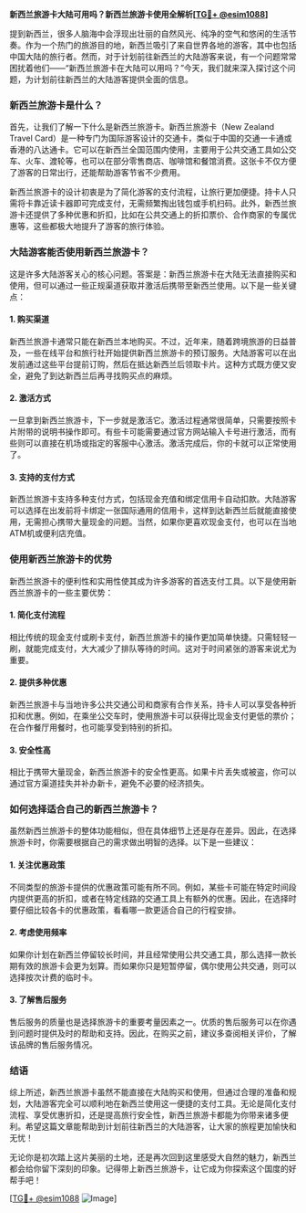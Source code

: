 **新西兰旅游卡大陆可用吗？新西兰旅游卡使用全解析[[TG💪+ @esim1088](https://t.me/s/esim1088)]**

提到新西兰，很多人脑海中会浮现出壮丽的自然风光、纯净的空气和悠闲的生活节奏。作为一个热门的旅游目的地，新西兰吸引了来自世界各地的游客，其中也包括中国大陆的旅行者。然而，对于计划前往新西兰的大陆游客来说，有一个问题常常困扰着他们——“新西兰旅游卡在大陆可以用吗？”今天，我们就来深入探讨这个问题，为计划前往新西兰的大陆游客提供全面的信息。

### 新西兰旅游卡是什么？

首先，让我们了解一下什么是新西兰旅游卡。新西兰旅游卡（New Zealand Travel Card）是一种专门为国际游客设计的交通卡，类似于中国的交通一卡通或香港的八达通卡。它可以在新西兰全国范围内使用，主要用于公共交通工具如公交车、火车、渡轮等，也可以在部分零售商店、咖啡馆和餐馆消费。这张卡不仅方便了游客的日常出行，还能帮助游客节省不少费用。

新西兰旅游卡的设计初衷是为了简化游客的支付流程，让旅行更加便捷。持卡人只需将卡靠近读卡器即可完成支付，无需频繁掏出钱包或手机扫码。此外，新西兰旅游卡还提供了多种优惠和折扣，比如在公共交通上的折扣票价、合作商家的专属优惠等，这些都极大地提升了游客的旅行体验。

### 大陆游客能否使用新西兰旅游卡？

这是许多大陆游客关心的核心问题。答案是：新西兰旅游卡在大陆无法直接购买和使用，但可以通过一些正规渠道获取并激活后携带至新西兰使用。以下是一些关键点：

#### 1. 购买渠道

新西兰旅游卡通常只能在新西兰本地购买。不过，近年来，随着跨境旅游的日益普及，一些在线平台和旅行社开始提供新西兰旅游卡的预订服务。大陆游客可以在出发前通过这些平台提前订购，然后在抵达新西兰后领取卡片。这种方式既方便又安全，避免了到达新西兰后再寻找购买点的麻烦。

#### 2. 激活方式

一旦拿到新西兰旅游卡，下一步就是激活它。激活过程通常很简单，只需要按照卡片附带的说明书操作即可。有些卡可能需要通过官方网站输入卡号进行激活，而有些则可以直接在机场或指定的客服中心激活。激活完成后，你的卡就可以正常使用了。

#### 3. 支持的支付方式

新西兰旅游卡支持多种支付方式，包括现金充值和绑定信用卡自动扣款。大陆游客可以选择在出发前将卡绑定一张国际通用的信用卡，这样到达新西兰后就能直接使用，无需担心携带大量现金的问题。当然，如果你更喜欢现金支付，也可以在当地ATM机或便利店充值。

### 使用新西兰旅游卡的优势

新西兰旅游卡的便利性和实用性使其成为许多游客的首选支付工具。以下是使用新西兰旅游卡的一些主要优势：

#### 1. 简化支付流程

相比传统的现金支付或刷卡支付，新西兰旅游卡的操作更加简单快捷。只需轻轻一刷，就能完成支付，大大减少了排队等待的时间。这对于时间紧张的游客来说尤为重要。

#### 2. 提供多种优惠

新西兰旅游卡与当地许多公共交通公司和商家有合作关系，持卡人可以享受各种折扣和优惠。例如，在乘坐公交车时，使用旅游卡可以获得比现金支付更低的票价；在合作餐厅用餐时，也可能享受到特别的折扣。

#### 3. 安全性高

相比于携带大量现金，新西兰旅游卡的安全性更高。如果卡片丢失或被盗，你可以通过官方渠道挂失并补办新卡，避免不必要的经济损失。

### 如何选择适合自己的新西兰旅游卡？

虽然新西兰旅游卡的整体功能相似，但在具体细节上还是存在差异。因此，在选择旅游卡时，你需要根据自己的需求做出明智的选择。以下是一些建议：

#### 1. 关注优惠政策

不同类型的旅游卡提供的优惠政策可能有所不同。例如，某些卡可能在特定时间段内提供更高的折扣，或者在特定线路的交通工具上有额外的优惠。因此，在选择时要仔细比较各卡的优惠政策，看看哪一款更适合自己的行程安排。

#### 2. 考虑使用频率

如果你计划在新西兰停留较长时间，并且经常使用公共交通工具，那么选择一款长期有效的旅游卡会更为划算。而如果你只是短暂停留，偶尔使用公共交通，则可以选择按次计费的临时卡。

#### 3. 了解售后服务

售后服务的质量也是选择旅游卡的重要考量因素之一。优质的售后服务可以在你遇到问题时提供及时的帮助和支持。因此，在购买之前，建议多查阅相关评价，了解该品牌的售后服务情况。

### 结语

综上所述，新西兰旅游卡虽然不能直接在大陆购买和使用，但通过合理的准备和规划，大陆游客完全可以顺利地在新西兰使用这一便捷的支付工具。无论是简化支付流程、享受优惠折扣，还是提高旅行安全性，新西兰旅游卡都能为你带来诸多便利。希望这篇文章能帮助到计划前往新西兰的大陆游客，让大家的旅程更加愉快和无忧！

无论你是初次踏上这片美丽的土地，还是再次回到这里感受大自然的魅力，新西兰都会给你留下深刻的印象。记得带上新西兰旅游卡，让它成为你探索这个国度的好帮手吧！

[[TG💪+ @esim1088](https://t.me/s/esim1088) ![Image](https://i.postimg.cc/4NQfJmqS/Snipaste-2025-05-13-00-14-12.png)]